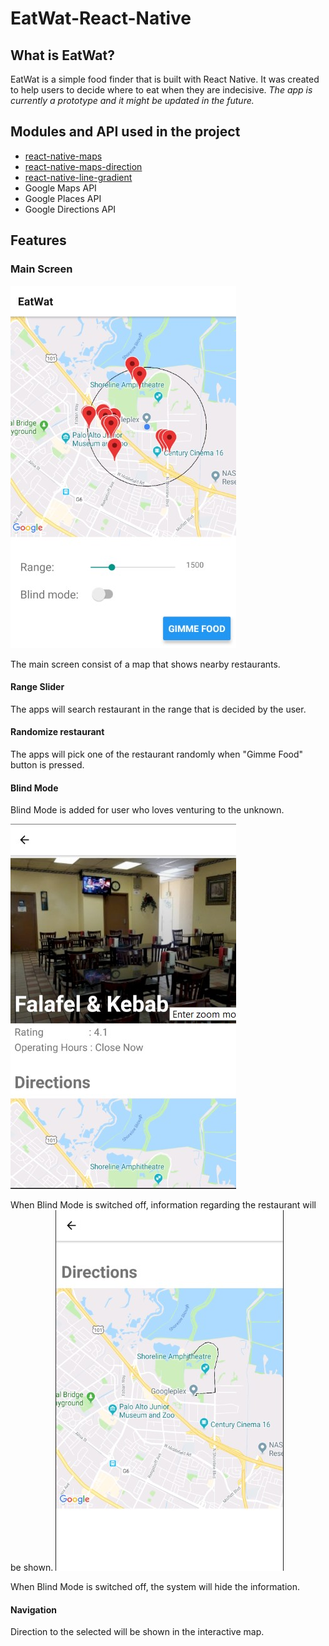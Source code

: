 # EatWat-React-Native
## What is EatWat?
EatWat is a simple food finder that is built with React Native. It was created to help users to decide where to eat when they are indecisive. *The app is currently a prototype and it might be updated in the future.*
## Modules and API used in the project
* [react-native-maps](https://github.com/react-native-community/react-native-maps)
* [react-native-maps-direction](https://github.com/bramus/react-native-maps-directions)
* [react-native-line-gradient](https://github.com/react-native-community/react-native-linear-gradient)
* Google Maps API
* Google Places API
* Google Directions API
## Features
### Main Screen
![main-screen](https://github.com/mevCJ/EatWat-React-Native/blob/master/screenshots/ss1_eatwat.jpg  "Main Screen")

The main screen consist of a map that shows nearby restaurants.
#### Range Slider
The apps will search restaurant in the range that is decided by the user.
#### Randomize restaurant
The apps will pick one of the restaurant randomly when "Gimme Food" button is pressed.
#### Blind Mode
Blind Mode is added for user who loves venturing to the unknown.

![unblind](https://github.com/mevCJ/EatWat-React-Native/blob/master/screenshots/ss2_eatwat.jpg  "Blind mode off")

When Blind Mode is switched off, information regarding the restaurant will be shown.
![unblind](https://github.com/mevCJ/EatWat-React-Native/blob/master/screenshots/ss3_eatwat.jpg  "Blind mode on")

When Blind Mode is switched off, the system will hide the information.
#### Navigation
Direction to the selected will be shown in the interactive map.
